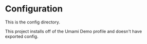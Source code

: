 # Configuration

This is the config directory.

This project installs off of the Umami Demo profile and doesn't have exported config.
